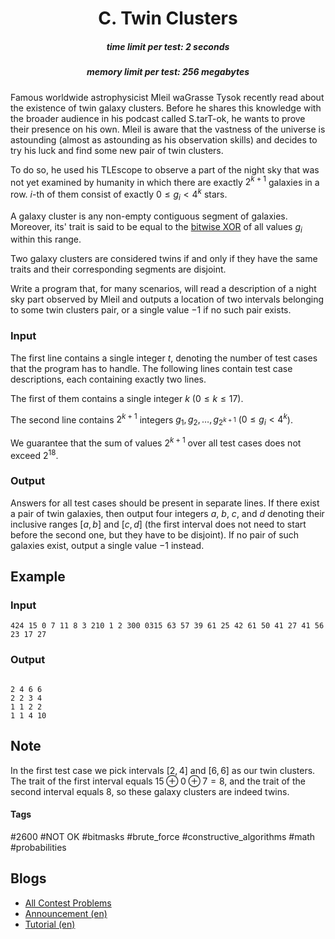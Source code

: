 <h1 style='text-align: center;'> C. Twin Clusters</h1>

<h5 style='text-align: center;'>time limit per test: 2 seconds</h5>
<h5 style='text-align: center;'>memory limit per test: 256 megabytes</h5>

Famous worldwide astrophysicist Mleil waGrasse Tysok recently read about the existence of twin galaxy clusters. Before he shares this knowledge with the broader audience in his podcast called S.tarT-ok, he wants to prove their presence on his own. Mleil is aware that the vastness of the universe is astounding (almost as astounding as his observation skills) and decides to try his luck and find some new pair of twin clusters.

To do so, he used his TLEscope to observe a part of the night sky that was not yet examined by humanity in which there are exactly $2^{k + 1}$ galaxies in a row. $i$-th of them consist of exactly $0 \le g_i < 4^k$ stars.

A galaxy cluster is any non-empty contiguous segment of galaxies. Moreover, its' trait is said to be equal to the [bitwise XOR](https://en.wikipedia.org/wiki/Bitwise_operation#XOR) of all values $g_i$ within this range.

Two galaxy clusters are considered twins if and only if they have the same traits and their corresponding segments are disjoint.

Write a program that, for many scenarios, will read a description of a night sky part observed by Mleil and outputs a location of two intervals belonging to some twin clusters pair, or a single value $-1$ if no such pair exists.

### Input

The first line contains a single integer $t$, denoting the number of test cases that the program has to handle. The following lines contain test case descriptions, each containing exactly two lines.

The first of them contains a single integer $k$ ($0 \le k \le 17$).

The second line contains $2^{k + 1}$ integers $g_1, g_2, \ldots, g_{2^{k+1}}$ ($0 \le g_i < 4^k$).

We guarantee that the sum of values $2^{k + 1}$ over all test cases does not exceed $2^{18}$.

### Output

Answers for all test cases should be present in separate lines. If there exist a pair of twin galaxies, then output four integers $a$, $b$, $c$, and $d$ denoting their inclusive ranges $[a, b]$ and $[c, d]$ (the first interval does not need to start before the second one, but they have to be disjoint). If no pair of such galaxies exist, output a single value $-1$ instead.

## Example

### Input


```text
424 15 0 7 11 8 3 210 1 2 300 0315 63 57 39 61 25 42 61 50 41 27 41 56 23 17 27
```
### Output

```text

2 4 6 6
2 2 3 4
1 1 2 2
1 1 4 10

```
## Note

In the first test case we pick intervals $[2, 4]$ and $[6, 6]$ as our twin clusters. The trait of the first interval equals $15 \oplus 0 \oplus 7 = 8$, and the trait of the second interval equals $8$, so these galaxy clusters are indeed twins.



#### Tags 

#2600 #NOT OK #bitmasks #brute_force #constructive_algorithms #math #probabilities 

## Blogs
- [All Contest Problems](../Codeforces_Round_880_(Div._1).md)
- [Announcement (en)](../blogs/Announcement_(en).md)
- [Tutorial (en)](../blogs/Tutorial_(en).md)

